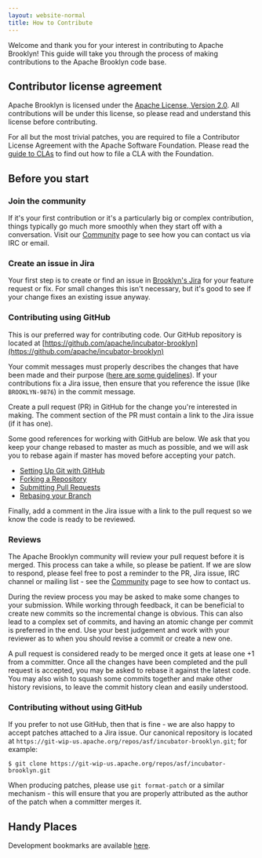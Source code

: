 ```yaml
---
layout: website-normal
title: How to Contribute
---
```


Welcome and thank you for your interest in contributing to Apache Brooklyn! This guide will take you through the
process of making contributions to the Apache Brooklyn code base.


Contributor license agreement
-----------------------------

Apache Brooklyn is licensed under the [Apache License, Version 2.0](https://www.apache.org/licenses/LICENSE-2.0). All
contributions will be under this license, so please read and understand this license before contributing.

For all but the most trivial patches, you are required to file a Contributor License Agreement with the Apache
Software Foundation. Please read the [guide to CLAs](https://www.apache.org/licenses/#clas) to find out how to file a
CLA with the Foundation.


Before you start
----------------

### Join the community

If it's your first contribution or it's a particularly big or complex contribution, things typically go much more
smoothly when they start off with a conversation. Visit our [Community](index.html) page to see how you can contact
us via IRC or email.

### Create an issue in Jira

Your first step is to create or find an issue in [Brooklyn's Jira](https://issues.apache.org/jira/browse/BROOKLYN)
for your feature request or fix. For small changes this isn't necessary, but it's good to see if your change fixes an
existing issue anyway.


### Contributing using GitHub

This is our preferred way for contributing code. Our GitHub repository is located at
[https://github.com/apache/incubator-brooklyn](https://github.com/apache/incubator-brooklyn)

Your commit messages must properly describes the changes that have been made and their purpose
([here are some guidelines](http://tbaggery.com/2008/04/19/a-note-about-git-commit-messages.html)). If your
contributions fix a Jira issue, then ensure that you reference the issue (like `BROOKLYN-9876`) in the commit message.

Create a pull request (PR) in GitHub for the change you're interested in making. The comment section of the PR must
contain a link to the Jira issue (if it has one).

Some good references for working with GitHub are below.  We ask that you keep your change rebased to master as much
as possible, and we will ask you to rebase again if master has moved before accepting your patch.

- [Setting Up Git with GitHub](https://help.github.com/articles/set-up-git)
- [Forking a Repository](https://help.github.com/articles/fork-a-repo)
- [Submitting Pull Requests](https://help.github.com/articles/using-pull-requests)
- [Rebasing your Branch](https://help.github.com/articles/interactive-rebase)

Finally, add a comment in the Jira issue with a link to the pull request so we know the code is ready to be reviewed.

### Reviews

The Apache Brooklyn community will review your pull request before it is merged. This process can take a while, so
please be patient. If we are slow to respond, please feel free to post a reminder to the PR, Jira issue, IRC channel
or mailing list - see the [Community](index.html) page to see how to contact us.

During the review process you may be asked to make some changes to your submission. While working through feedback,
it can be beneficial to create new commits so the incremental change is obvious.  This can also lead to a complex set
of commits, and having an atomic change per commit is preferred in the end.  Use your best judgement and work with
your reviewer as to when you should revise a commit or create a new one.

A pull request is considered ready to be merged once it gets at lease one +1 from a committer. Once all the changes
have been completed and the pull request is accepted, you may be asked to rebase it against the latest code. You may
also wish to squash some commits together and make other history revisions, to leave the commit history clean and
easily understood.


### Contributing without using GitHub

If you prefer to not use GitHub, then that is fine - we are also happy to accept patches attached to a Jira issue.
Our canonical repository is located at `https://git-wip-us.apache.org/repos/asf/incubator-brooklyn.git`; for example:

    $ git clone https://git-wip-us.apache.org/repos/asf/incubator-brooklyn.git

When producing patches, please use `git format-patch` or a similar mechanism - this will ensure that you are properly
attributed as the author of the patch when a committer merges it.


Handy Places
------------

Development bookmarks are available [here](links.html).
